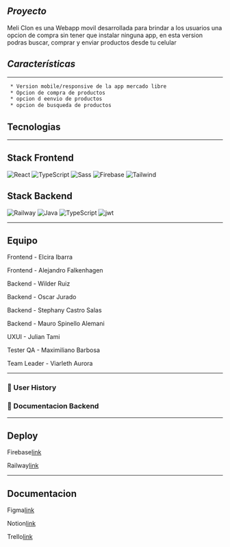 ## *Proyecto*

Meli Clon es una Webapp movil desarrollada para brindar a los usuarios una opcion de compra sin tener que instalar ninguna app, en esta version podras buscar, comprar y enviar productos desde tu celular

## *Características*

<hr/>

```sh
 * Version mobile/responsive de la app mercado libre
 * Opcion de compra de productos
 * opcion d eenvio de productos
 * opcion de busqueda de productos
```

## Tecnologias

<hr/>

## Stack Frontend

![React](https://img.shields.io/badge/Angular-E23237?style=for-the-badge&logo=angular&logoColor=black) ![TypeScript](https://img.shields.io/badge/TypeScript-blue.svg?style=for-the-badge&logo=TypeScript&logoColor=white) ![Sass](https://img.shields.io/badge/SCSS-CC6699?style=for-the-badge&logo=sass&logoColor=white) ![Firebase](https://img.shields.io/badge/Firebase-FFCA28?style=for-the-badge&logo=firebase&logoColor=white) ![Tailwind](https://img.shields.io/badge/Tailwind-06B6D4?style=for-the-badge&logo=tailwindcss&logoColor=white)

## Stack Backend

![Railway](https://img.shields.io/badge/Railway-0B0D0E?style=for-the-badge&logo=railway&logoColor=white) ![Java](https://img.shields.io/badge/Java-%23404d59.svg?style=for-the-badge&logo=JAVA&logoColor=%2361DAFB) ![TypeScript](https://img.shields.io/badge/TypeScript-blue.svg?style=for-the-badge&logo=TypeScript&logoColor=white) ![jwt](https://img.shields.io/badge/JWT-000000?style=for-the-badge&logo=JSON%20web%20tokens&logoColor=white)

<hr/>

## Equipo

Frontend - Elcira Ibarra

Frontend - Alejandro Falkenhagen

Backend - Wilder Ruiz

Backend - Oscar Jurado

Backend - Stephany Castro Salas

Backend - Mauro Spinello Alemani

UXUI - Julian Tami

Tester QA -  Maximiliano Barbosa

Team Leader - Viarleth Aurora

<hr/>

### 🔗 User History

### 🔗 Documentacion Backend

<hr/>

## Deploy

Firebase[link](https://meliclon.web.app/)

Railway[link](https://backend-meli.up.railway.app/)

<hr/>

## Documentacion

Figma[link](https://www.figma.com/file/VMH9CkxzSoYqmsYZCPsJ6x/Clon-Meli?type=design&node-id=1-2&mode=design&t=MzT3rkzu34iN68fI-0)

Notion[link](https://maxi-barbosa-proyects.notion.site/maxi-barbosa-proyects/Clon-Mercado-Libre-8807b6a24f7c4959936a3e448356716b)

Trello[link](https://trello.com/b/L6vQPYeR/clonmercadolibre)
